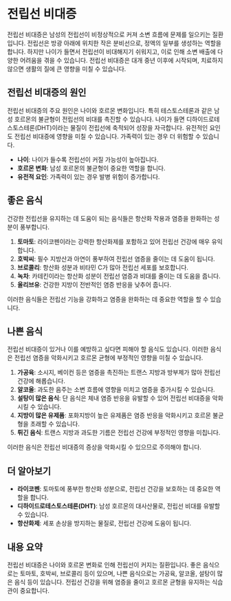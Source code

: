 # 전립선 비대증

전립선 비대증은 남성의 전립선이 비정상적으로 커져 소변 흐름에 문제를 일으키는 질환입니다. 전립선은 방광 아래에 위치한 작은 분비선으로, 정액의 일부를 생성하는 역할을 합니다. 하지만 나이가 들면서 전립선이 비대해지기 쉬워지고, 이로 인해 소변 배출에 다양한 어려움을 겪을 수 있습니다. 전립선 비대증은 대개 중년 이후에 시작되며, 치료하지 않으면 생활의 질에 큰 영향을 미칠 수 있습니다.

## 전립선 비대증의 원인

전립선 비대증의 주요 원인은 나이와 호르몬 변화입니다. 특히 테스토스테론과 같은 남성 호르몬의 불균형이 전립선의 비대를 촉진할 수 있습니다. 나이가 들면 디하이드로테스토스테론(DHT)이라는 물질이 전립선에 축적되어 성장을 자극합니다. 유전적인 요인도 전립선 비대증에 영향을 미칠 수 있습니다. 가족력이 있는 경우 더 위험할 수 있습니다.

* **나이**: 나이가 들수록 전립선이 커질 가능성이 높아집니다.
* **호르몬 변화**: 남성 호르몬의 불균형이 중요한 역할을 합니다.
* **유전적 요인**: 가족력이 있는 경우 발병 위험이 증가합니다.

## 좋은 음식

건강한 전립선을 유지하는 데 도움이 되는 음식들은 항산화 작용과 염증을 완화하는 성분이 풍부합니다.

1. **토마토**: 라이코펜이라는 강력한 항산화제를 포함하고 있어 전립선 건강에 매우 유익합니다.
2. **호박씨**: 필수 지방산과 아연이 풍부하여 전립선 염증을 줄이는 데 도움이 됩니다.
3. **브로콜리**: 항산화 성분과 비타민 C가 많아 전립선 세포를 보호합니다.
4. **녹차**: 카테킨이라는 항산화 성분이 전립선 염증과 비대를 줄이는 데 도움을 줍니다.
5. **올리브유**: 건강한 지방이 전반적인 염증 반응을 낮추어 줍니다.

이러한 음식들은 전립선 기능을 강화하고 염증을 완화하는 데 중요한 역할을 할 수 있습니다.

## 나쁜 음식

전립선 비대증이 있거나 이를 예방하고 싶다면 피해야 할 음식도 있습니다. 이러한 음식은 전립선 염증을 악화시키고 호르몬 균형에 부정적인 영향을 미칠 수 있습니다.

1. **가공육**: 소시지, 베이컨 등은 염증을 촉진하는 트랜스 지방과 방부제가 많아 전립선 건강에 해롭습니다.
2. **알코올**: 과도한 음주는 소변 흐름에 영향을 미치고 염증을 증가시킬 수 있습니다.
3. **설탕이 많은 음식**: 단 음식은 체내 염증 반응을 유발할 수 있어 전립선 비대증을 악화시킬 수 있습니다.
4. **지방이 많은 유제품**: 포화지방이 높은 유제품은 염증 반응을 악화시키고 호르몬 불균형을 초래할 수 있습니다.
5. **튀긴 음식**: 트랜스 지방과 과도한 기름은 전립선 건강에 부정적인 영향을 미칩니다.

이러한 음식은 전립선 비대증의 증상을 악화시킬 수 있으므로 주의해야 합니다.

## 더 알아보기

- **라이코펜**: 토마토에 풍부한 항산화 성분으로, 전립선 건강을 보호하는 데 중요한 역할을 합니다.
- **디하이드로테스토스테론(DHT)**: 남성 호르몬의 대사산물로, 전립선 비대를 유발할 수 있습니다.
- **항산화제**: 세포 손상을 방지하는 물질로, 전립선 건강에 도움이 됩니다.

## 내용 요약

전립선 비대증은 나이와 호르몬 변화로 인해 전립선이 커지는 질환입니다. 좋은 음식으로는 토마토, 호박씨, 브로콜리 등이 있으며, 나쁜 음식으로는 가공육, 알코올, 설탕이 많은 음식 등이 있습니다. 전립선 건강을 위해 염증을 줄이고 호르몬 균형을 유지하는 식습관이 중요합니다.